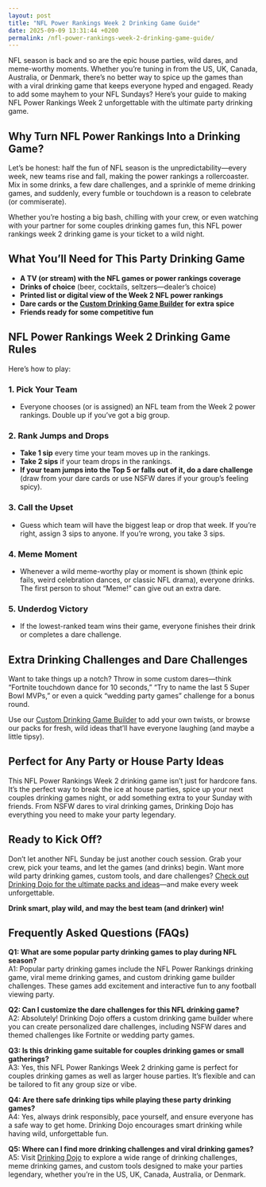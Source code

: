 ```yaml
---
layout: post
title: "NFL Power Rankings Week 2 Drinking Game Guide"
date: 2025-09-09 13:31:44 +0200
permalink: /nfl-power-rankings-week-2-drinking-game-guide/
---
```

NFL season is back and so are the epic house parties, wild dares, and meme-worthy moments. Whether you’re tuning in from the US, UK, Canada, Australia, or Denmark, there’s no better way to spice up the games than with a viral drinking game that keeps everyone hyped and engaged. Ready to add some mayhem to your NFL Sundays? Here’s your guide to making NFL Power Rankings Week 2 unforgettable with the ultimate party drinking game.

## Why Turn NFL Power Rankings Into a Drinking Game?

Let’s be honest: half the fun of NFL season is the unpredictability—every week, new teams rise and fall, making the power rankings a rollercoaster. Mix in some drinks, a few dare challenges, and a sprinkle of meme drinking games, and suddenly, every fumble or touchdown is a reason to celebrate (or commiserate).

Whether you’re hosting a big bash, chilling with your crew, or even watching with your partner for some couples drinking games fun, this NFL power rankings week 2 drinking game is your ticket to a wild night.

## What You’ll Need for This Party Drinking Game

- **A TV (or stream) with the NFL games or power rankings coverage**
- **Drinks of choice** (beer, cocktails, seltzers—dealer’s choice)
- **Printed list or digital view of the Week 2 NFL power rankings**
- **Dare cards or the [Custom Drinking Game Builder](https://drinkingdojo.com) for extra spice**
- **Friends ready for some competitive fun**

## NFL Power Rankings Week 2 Drinking Game Rules

Here’s how to play:

### 1. Pick Your Team

- Everyone chooses (or is assigned) an NFL team from the Week 2 power rankings. Double up if you’ve got a big group.

### 2. Rank Jumps and Drops

- **Take 1 sip** every time your team moves up in the rankings.
- **Take 2 sips** if your team drops in the rankings.
- **If your team jumps into the Top 5 or falls out of it, do a dare challenge** (draw from your dare cards or use NSFW dares if your group’s feeling spicy).

### 3. Call the Upset

- Guess which team will have the biggest leap or drop that week. If you’re right, assign 3 sips to anyone. If you’re wrong, you take 3 sips.

### 4. Meme Moment

- Whenever a wild meme-worthy play or moment is shown (think epic fails, weird celebration dances, or classic NFL drama), everyone drinks. The first person to shout “Meme!” can give out an extra dare.

### 5. Underdog Victory

- If the lowest-ranked team wins their game, everyone finishes their drink or completes a dare challenge.

## Extra Drinking Challenges and Dare Challenges

Want to take things up a notch? Throw in some custom dares—think “Fortnite touchdown dance for 10 seconds,” “Try to name the last 5 Super Bowl MVPs,” or even a quick “wedding party games” challenge for a bonus round.

Use our [Custom Drinking Game Builder](https://drinkingdojo.com) to add your own twists, or browse our packs for fresh, wild ideas that’ll have everyone laughing (and maybe a little tipsy).

## Perfect for Any Party or House Party Ideas

This NFL Power Rankings Week 2 drinking game isn’t just for hardcore fans. It’s the perfect way to break the ice at house parties, spice up your next couples drinking games night, or add something extra to your Sunday with friends. From NSFW dares to viral drinking games, Drinking Dojo has everything you need to make your party legendary.

## Ready to Kick Off?

Don’t let another NFL Sunday be just another couch session. Grab your crew, pick your teams, and let the games (and drinks) begin. Want more wild party drinking games, custom tools, and dare challenges? [Check out Drinking Dojo for the ultimate packs and ideas](https://drinkingdojo.com)—and make every week unforgettable.

**Drink smart, play wild, and may the best team (and drinker) win!**

## Frequently Asked Questions (FAQs)

**Q1: What are some popular party drinking games to play during NFL season?**  
A1: Popular party drinking games include the NFL Power Rankings drinking game, viral meme drinking games, and custom drinking game builder challenges. These games add excitement and interactive fun to any football viewing party.

**Q2: Can I customize the dare challenges for this NFL drinking game?**  
A2: Absolutely! Drinking Dojo offers a custom drinking game builder where you can create personalized dare challenges, including NSFW dares and themed challenges like Fortnite or wedding party games.

**Q3: Is this drinking game suitable for couples drinking games or small gatherings?**  
A3: Yes, this NFL Power Rankings Week 2 drinking game is perfect for couples drinking games as well as larger house parties. It’s flexible and can be tailored to fit any group size or vibe.

**Q4: Are there safe drinking tips while playing these party drinking games?**  
A4: Yes, always drink responsibly, pace yourself, and ensure everyone has a safe way to get home. Drinking Dojo encourages smart drinking while having wild, unforgettable fun.

**Q5: Where can I find more drinking challenges and viral drinking games?**  
A5: Visit [Drinking Dojo](https://drinkingdojo.com) to explore a wide range of drinking challenges, meme drinking games, and custom tools designed to make your parties legendary, whether you’re in the US, UK, Canada, Australia, or Denmark.

<script type="application/ld+json">
{
  "@context": "https://schema.org",
  "@type": "BlogPosting",
  "headline": "NFL Power Rankings Week 2 Drinking Game Guide",
  "description": "Spice up your NFL Sundays with the ultimate party drinking game based on NFL Power Rankings Week 2. Perfect for house parties, couples drinking games, and wild dare challenges.",
  "author": {
    "@type": "Person",
    "name": "Drinking Dojo"
  },
  "datePublished": "2024-09-10",
  "mainEntityOfPage": {
    "@type": "WebPage",
    "@id": "https://drinkingdojo.com/blog/nfl-power-rankings-week-2-drinking-game-guide"
  },
  "publisher": {
    "@type": "Person",
    "name": "Drinking Dojo"
  },
  "keywords": "drinking games, party drinking games, custom drinking game builder, dare challenges, viral drinking games, meme drinking games, Fortnite drinking game, NSFW dares, couples drinking games, house party ideas"
}
</script>

<script type="application/ld+json">
{
  "@context": "https://schema.org",
  "@type": "FAQPage",
  "mainEntity": [
    {
      "@type": "Question",
      "name": "What are some popular party drinking games to play during NFL season?",
      "acceptedAnswer": {
        "@type": "Answer",
        "text": "Popular party drinking games include the NFL Power Rankings drinking game, viral meme drinking games, and custom drinking game builder challenges. These games add excitement and interactive fun to any football viewing party."
      }
    },
    {
      "@type": "Question",
      "name": "Can I customize the dare challenges for this NFL drinking game?",
      "acceptedAnswer": {
        "@type": "Answer",
        "text": "Absolutely! Drinking Dojo offers a custom drinking game builder where you can create personalized dare challenges, including NSFW dares and themed challenges like Fortnite or wedding party games."
      }
    },
    {
      "@type": "Question",
      "name": "Is this drinking game suitable for couples drinking games or small gatherings?",
      "acceptedAnswer": {
        "@type": "Answer",
        "text": "Yes, this NFL Power Rankings Week 2 drinking game is perfect for couples drinking games as well as larger house parties. It’s flexible and can be tailored to fit any group size or vibe."
      }
    },
    {
      "@type": "Question",
      "name": "Are there safe drinking tips while playing these party drinking games?",
      "acceptedAnswer": {
        "@type": "Answer",
        "text": "Yes, always drink responsibly, pace yourself, and ensure everyone has a safe way to get home. Drinking Dojo encourages smart drinking while having wild, unforgettable fun."
      }
    },
    {
      "@type": "Question",
      "name": "Where can I find more drinking challenges and viral drinking games?",
      "acceptedAnswer": {
        "@type": "Answer",
        "text": "Visit Drinking Dojo to explore a wide range of drinking challenges, meme drinking games, and custom tools designed to make your parties legendary, whether you’re in the US, UK, Canada, Australia, or Denmark."
      }
    }
  ]
}
</script>
